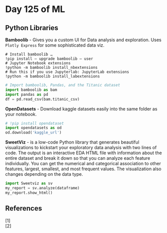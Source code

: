 # Day 125 of ML 

## Python Libraries 

**Bamboolib** - Gives you a custom UI for Data analysis and exploration. Uses `Plotly Express` for some sophisticated data viz. 

    
    # Install bamboolib …
    !pip install — upgrade bamboolib — user
    # Jupyter Notebook extensions
    !python -m bamboolib install_nbextensions
    # Run this if you use Jupyterlab: JupyterLab extensions
    !python -m bamboolib install_labextensions

 ```python
# Import bamboolib, Pandas, and the Titanic dataset
import bamboolib as bam
import pandas as pd
df = pd.read_csv(bam.titanic_csv) 
```
 
**OpenDatasets** - Download kaggle datasets easily into the same folder as your notebook.
 
```python
# !pip install opendataset
import opendatasets as od 
od.download('kaggle_url')
```

**SweetViz** -  is a low-code Python library that generates beautiful visualizations to kickstart your exploratory data analysis with two lines of code. The output is an interactive EDA HTML file with information about the entire dataset and break it down so that you can analyze each feature individually. You can get the numerical and categorical association to other features, largest, smallest, and most frequent values. The visualization also changes depending on the data type.

```python
import Sweetviz as sv
my_report = sv.analyze(dataframe)
my_report.show_html()
```

**References**
------------
[1]  
[2]